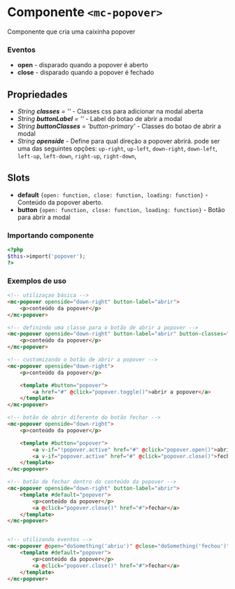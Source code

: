# Componente `<mc-popover>`
Componente que cria uma caixinha popover

### Eventos
- **open** - disparado quando a popover é aberto
- **close** - disparado quando a popover é fechado
  
## Propriedades
- *String **classes** = ''* - Classes css para adicionar na modal aberta
- *String **buttonLabel** = ''* - Label do botao de abrir a modal
- *String **buttonClasses** = 'button-primary'* - Classes do botao de abrir a modal
- *String **openside*** - Define para qual direção a popover abrirá. pode ser uma das seguintes opções: `up-right`, `up-left`, `down-right`, `down-left`, `left-up`, `left-down`, `right-up`, `right-down`,

## Slots
- **default** `{open: function, close: function, loading: function}` - Conteúdo da popover aberto.
- **button** `{open: function, close: function, loading: function}` - Botão para abrir a modal

### Importando componente
```PHP
<?php 
$this->import('popover');
?>
```
### Exemplos de uso
```HTML
<!-- utilizaçao básica -->
<mc-popover openside="down-right" button-label="abrir">
    <p>conteúdo da popover</p>
</mc-popover>

<!-- definindo uma classe para o botão de abrir a popover -->
<mc-popover openside="down-right" button-label="abrir" button-classes="button--secondary">
    <p>conteúdo da popover</p>
</mc-popover>

<!-- customizando o botão de abrir a popover -->
<mc-popover openside="down-right">
    <p>conteúdo da popover</p>

    <template #button="popover">
        <a href="#" @click="popover.toggle()">abrir a popover</a>
    </template>
</mc-popover>

<!-- botão de abrir diferente do botão fechar -->
<mc-popover openside="down-right">
    <p>conteúdo da popover</p>

    <template #button="popover">
        <a v-if="!popover.active" href="#" @click="popover.open()">abrir</a> 
        <a v-if="popover.active" href="#" @click="popover.close()">fechar</a>
    </template>
</mc-popover>

<!-- botão de fechar dentro do conteúdo da popover -->
<mc-popover openside="down-right" button-label="abrir">
    <template #default="popover">
        <p>conteúdo da popover</p>
        <a @click="popover.close()" href="#">fechar</a>
    </template>
</mc-popover>


<!-- utilizando eventos -->
<mc-popover @open="doSomething('abriu')" @close="doSomething('fechou')" openside="down-right" button-label="abrir">
    <template #default="popover">
        <p>conteúdo da popover</p>
        <a @click="popover.close()" href="#">fechar</a>
    </template>
</mc-popover>